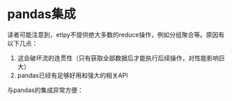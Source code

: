 # pandas集成

读者可能注意到，etlpy不提供绝大多数的reduce操作，例如分组聚合等。原因有以下几点：

1. 这会破坏流的连贯性（只有获取全部数据后才能执行后续操作，对性能影响巨大）
2. pandas已经有足够好用和强大的相关API

与pandas的集成异常方便：

